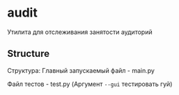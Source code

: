 # audit
 Утилита для отслеживания занятости аудиторий

## Structure 
Структура:
Главный запускаемый файл - main.py

Файл тестов - test.py (Аргумент `--gui` тестировать гуй)
